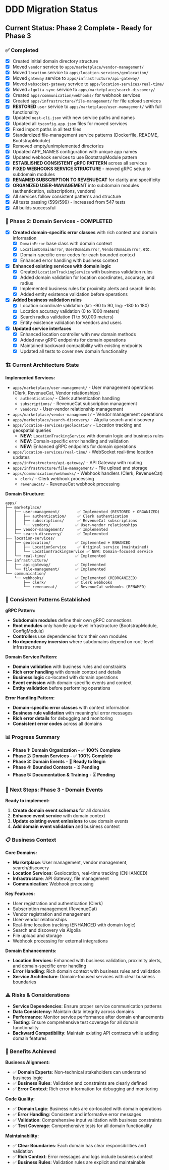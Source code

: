 # DDD Migration Status

## **Current Status: Phase 2 Complete - Ready for Phase 3**

### **✅ Completed**

- [x] Created initial domain directory structure
- [x] Moved `vendor` service to `apps/marketplace/vendor-management/`
- [x] Moved `location` service to `apps/location-services/geolocation/`
- [x] Moved `gateway` service to `apps/infrastructure/api-gateway/`
- [x] Moved `websocket-gateway` service to `apps/location-services/real-time/`
- [x] Moved `algolia-sync` service to `apps/marketplace/search-discovery/`
- [x] Created `apps/communication/webhooks/` for webhook services
- [x] Created `apps/infrastructure/file-management/` for file upload services
- [x] **RESTORED** `user` service to `apps/marketplace/user-management/` with full functionality
- [x] Updated `nest-cli.json` with new service paths and names
- [x] Updated all `tsconfig.app.json` files for moved services
- [x] Fixed import paths in all test files
- [x] Standardized file-management service patterns (Dockerfile, README, BootstrapModule)
- [x] Removed empty/unimplemented directories
- [x] Updated APP_NAMES configuration with unique app names
- [x] Updated webhook services to use BootstrapModule pattern
- [x] **ESTABLISHED CONSISTENT gRPC PATTERN** across all services
- [x] **FIXED WEBHOOKS SERVICE STRUCTURE** - moved gRPC setup to subdomain modules
- [x] **RENAMED SUBSCRIPTION TO REVENUECAT** for clarity and specificity
- [x] **ORGANIZED USER-MANAGEMENT** into subdomain modules (authentication, subscriptions, vendors)
- [x] All services follow consistent patterns and structure
- [x] All tests passing (599/599) - increased from 547 tests
- [x] All builds successful

### **🎯 Phase 2: Domain Services - COMPLETED**

- [x] **Created domain-specific error classes** with rich context and domain information
  - [x] `DomainError` base class with domain context
  - [x] `LocationDomainError`, `UserDomainError`, `VendorDomainError`, etc.
  - [x] Domain-specific error codes for each bounded context
  - [x] Enhanced error handling with business context
- [x] **Enhanced existing services with domain logic**
  - [x] Created `LocationTrackingService` with business validation rules
  - [x] Added domain validation for location coordinates, accuracy, and radius
  - [x] Implemented business rules for proximity alerts and search limits
  - [x] Added entity existence validation before operations
- [x] **Added business validation rules**
  - [x] Location coordinate validation (lat: -90 to 90, lng: -180 to 180)
  - [x] Location accuracy validation (0 to 1000 meters)
  - [x] Search radius validation (1 to 50,000 meters)
  - [x] Entity existence validation for vendors and users
- [x] **Updated service interfaces**
  - [x] Enhanced location controller with new domain methods
  - [x] Added new gRPC endpoints for domain operations
  - [x] Maintained backward compatibility with existing endpoints
  - [x] Updated all tests to cover new domain functionality

### **🏗️ Current Architecture State**

**Implemented Services:**

- `apps/marketplace/user-management/` - User management operations (Clerk, RevenueCat, Vendor relationships)
  - `authentication/` - Clerk authentication handling
  - `subscriptions/` - RevenueCat subscription management
  - `vendors/` - User-vendor relationship management
- `apps/marketplace/vendor-management/` - Vendor management operations
- `apps/marketplace/search-discovery/` - Algolia search and discovery
- `apps/location-services/geolocation/` - Location tracking and geospatial queries
  - **NEW**: `LocationTrackingService` with domain logic and business rules
  - **NEW**: Domain-specific error handling and validation
  - **NEW**: Enhanced gRPC endpoints for domain operations
- `apps/location-services/real-time/` - WebSocket real-time location updates
- `apps/infrastructure/api-gateway/` - API Gateway with routing
- `apps/infrastructure/file-management/` - File upload and storage
- `apps/communication/webhooks/` - Webhook handlers (Clerk, RevenueCat)
  - `clerk/` - Clerk webhook processing
  - `revenuecat/` - RevenueCat webhook processing

**Domain Structure:**

```
apps/
├── marketplace/
│   ├── user-management/        ✅ Implemented (RESTORED + ORGANIZED)
│   │   ├── authentication/     ✅ Clerk authentication
│   │   ├── subscriptions/      ✅ RevenueCat subscriptions
│   │   └── vendors/           ✅ User-vendor relationships
│   ├── vendor-management/      ✅ Implemented
│   └── search-discovery/       ✅ Implemented
├── location-services/
│   ├── geolocation/           ✅ Implemented + ENHANCED
│   │   ├── LocationService     ✅ Original service (maintained)
│   │   └── LocationTrackingService ✅ NEW: Domain-focused service
│   └── real-time/             ✅ Implemented
├── infrastructure/
│   ├── api-gateway/           ✅ Implemented
│   └── file-management/       ✅ Implemented
└── communication/
    └── webhooks/              ✅ Implemented (REORGANIZED)
        ├── clerk/             ✅ Clerk webhooks
        └── revenuecat/        ✅ RevenueCat webhooks (RENAMED)
```

### **🎯 Consistent Patterns Established**

**gRPC Pattern:**

- **Subdomain modules** define their own gRPC connections
- **Root modules** only handle app-level infrastructure (BootstrapModule, ConfigModule)
- **Controllers** use dependencies from their own modules
- **No dependency inversion** where subdomains depend on root-level infrastructure

**Domain Service Pattern:**

- **Domain validation** with business rules and constraints
- **Rich error handling** with domain context and details
- **Business logic** co-located with domain operations
- **Event emission** with domain-specific events and context
- **Entity validation** before performing operations

**Error Handling Pattern:**

- **Domain-specific error classes** with context information
- **Business rule validation** with meaningful error messages
- **Rich error details** for debugging and monitoring
- **Consistent error codes** across all domains

### **📊 Progress Summary**

- **Phase 1: Domain Organization** - ✅ **100% Complete**
- **Phase 2: Domain Services** - ✅ **100% Complete**
- **Phase 3: Domain Events** - 🔄 **Ready to Begin**
- **Phase 4: Bounded Contexts** - ⏳ **Pending**
- **Phase 5: Documentation & Training** - ⏳ **Pending**

### **🎯 Next Steps: Phase 3 - Domain Events**

**Ready to implement:**

1. **Create domain event schemas** for all domains
2. **Enhance event service** with domain context
3. **Update existing event emissions** to use domain events
4. **Add domain event validation** and business context

### **📋 Business Context**

**Core Domains:**

- **Marketplace**: User management, vendor management, search/discovery
- **Location Services**: Geolocation, real-time tracking (ENHANCED)
- **Infrastructure**: API Gateway, file management
- **Communication**: Webhook processing

**Key Features:**

- User registration and authentication (Clerk)
- Subscription management (RevenueCat)
- Vendor registration and management
- User-vendor relationships
- Real-time location tracking (ENHANCED with domain logic)
- Search and discovery via Algolia
- File upload and storage
- Webhook processing for external integrations

**Domain Enhancements:**

- **Location Services**: Enhanced with business validation, proximity alerts, and domain-specific error handling
- **Error Handling**: Rich domain context with business rules and validation
- **Service Architecture**: Domain-focused services with clear business boundaries

### **⚠️ Risks & Considerations**

- **Service Dependencies**: Ensure proper service communication patterns
- **Data Consistency**: Maintain data integrity across domains
- **Performance**: Monitor service performance after domain enhancements
- **Testing**: Ensure comprehensive test coverage for all domain functionality
- **Backward Compatibility**: Maintain existing API contracts while adding domain features

### **🚀 Benefits Achieved**

**Business Alignment:**

- ✅ **Domain Experts**: Non-technical stakeholders can understand business logic
- ✅ **Business Rules**: Validation and constraints are clearly defined
- ✅ **Error Context**: Rich error information for debugging and monitoring

**Code Quality:**

- ✅ **Domain Logic**: Business rules are co-located with domain operations
- ✅ **Error Handling**: Consistent and informative error messages
- ✅ **Validation**: Comprehensive input validation with business constraints
- ✅ **Test Coverage**: Comprehensive tests for all domain functionality

**Maintainability:**

- ✅ **Clear Boundaries**: Each domain has clear responsibilities and validation
- ✅ **Rich Context**: Error messages and logs include business context
- ✅ **Business Rules**: Validation rules are explicit and maintainable
